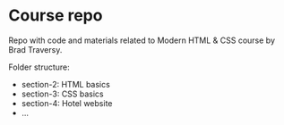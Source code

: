 # Course repo

Repo with code and materials related to Modern HTML & CSS course by Brad Traversy. 

Folder structure: 
  - section-2: HTML basics
  - section-3: CSS basics
  - section-4: Hotel website
  - ...
